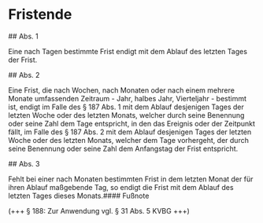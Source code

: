 # Fristende



\#\# Abs. 1

 Eine nach Tagen bestimmte Frist endigt mit dem Ablauf des letzten Tages der Frist.

\#\# Abs. 2

 Eine Frist, die nach Wochen, nach Monaten oder nach einem mehrere Monate umfassenden Zeitraum \- Jahr, halbes Jahr, Vierteljahr \- bestimmt ist, endigt im Falle des § 187 Abs. 1 mit dem Ablauf desjenigen Tages der letzten Woche oder des letzten Monats, welcher durch seine Benennung oder seine Zahl dem Tage entspricht, in den das Ereignis oder der Zeitpunkt fällt, im Falle des § 187 Abs. 2 mit dem Ablauf desjenigen Tages der letzten Woche oder des letzten Monats, welcher dem Tage vorhergeht, der durch seine Benennung oder seine Zahl dem Anfangstag der Frist entspricht.

\#\# Abs. 3

 Fehlt bei einer nach Monaten bestimmten Frist in dem letzten Monat der für ihren Ablauf maßgebende Tag, so endigt die Frist mit dem Ablauf des letzten Tages dieses Monats.#### Fußnote

(\+\+\+ § 188: Zur Anwendung vgl. § 31 Abs. 5 KVBG \+\+\+) 

